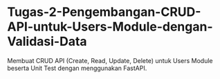 # Tugas-2-Pengembangan-CRUD-API-untuk-Users-Module-dengan-Validasi-Data
Membuat CRUD API (Create, Read, Update, Delete) untuk Users Module beserta Unit Test dengan menggunakan FastAPI.
